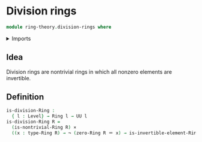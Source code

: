 # Division rings

```agda
module ring-theory.division-rings where
```

<details><summary>Imports</summary>

```agda
open import foundation.cartesian-product-types
open import foundation.identity-types
open import foundation.negation
open import foundation.universe-levels

open import ring-theory.invertible-elements-rings
open import ring-theory.rings
open import ring-theory.trivial-rings
```

</details>

## Idea

Division rings are nontrivial rings in which all nonzero elements are
invertible.

## Definition

```agda
is-division-Ring :
  { l : Level} → Ring l → UU l
is-division-Ring R =
  (is-nontrivial-Ring R) ×
  ((x : type-Ring R) → ¬ (zero-Ring R ＝ x) → is-invertible-element-Ring R x)
```
